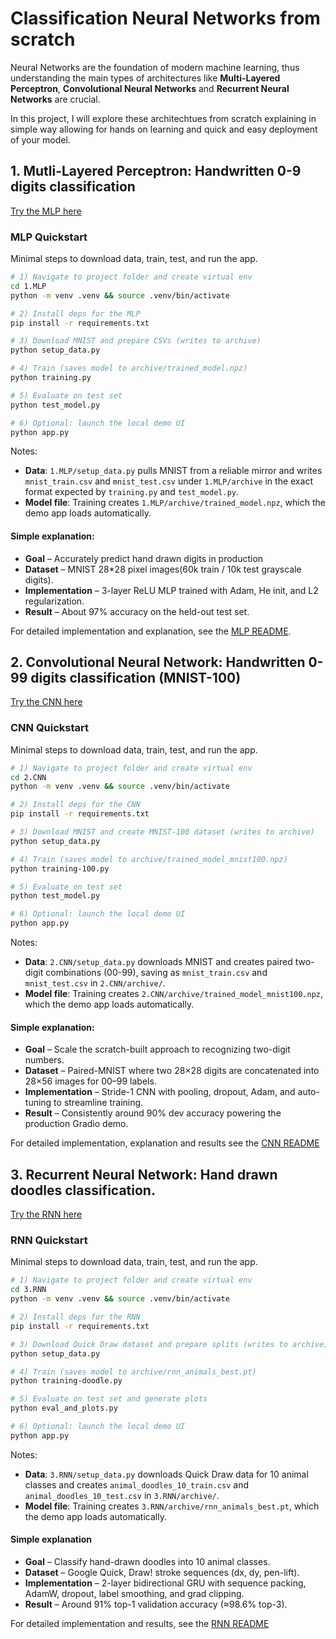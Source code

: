 # Classification Neural Networks from scratch

Neural Networks are the foundation of modern machine learning, thus understanding the main types of architectures like **Multi-Layered Perceptron**, **Convolutional Neural Networks** and **Recurrent Neural Networks** are crucial. 

 In this project, I will explore these architechtues from scratch explaining in simple way allowing for hands on learning and quick and easy deployment of your model. 


## 1. Mutli-Layered Perceptron: Handwritten 0-9 digits classification
[Try the MLP here](https://huggingface.co/spaces/Eli181927/elliot_digit_classifier/)

### MLP Quickstart

Minimal steps to download data, train, test, and run the app.

```bash
# 1) Navigate to project folder and create virtual env
cd 1.MLP
python -m venv .venv && source .venv/bin/activate

# 2) Install deps for the MLP
pip install -r requirements.txt

# 3) Download MNIST and prepare CSVs (writes to archive)
python setup_data.py

# 4) Train (saves model to archive/trained_model.npz)
python training.py

# 5) Evaluate on test set
python test_model.py

# 6) Optional: launch the local demo UI
python app.py
```

Notes:
- **Data**: `1.MLP/setup_data.py` pulls MNIST from a reliable mirror and writes `mnist_train.csv` and `mnist_test.csv` under `1.MLP/archive` in the exact format expected by `training.py` and `test_model.py`.
- **Model file**: Training creates `1.MLP/archive/trained_model.npz`, which the demo app loads automatically.


#### Simple explanation:
- **Goal** – Accurately predict hand drawn digits in production
- **Dataset** – MNIST 28*28 pixel images(60k train / 10k test grayscale digits).
- **Implementation** – 3-layer ReLU MLP trained with Adam, He init, and L2 regularization.
- **Result** – About 97% accuracy on the held-out test set.

For detailed implementation and explanation, see the [MLP README](1.MLP/README.md). 


## 2. Convolutional Neural Network: Handwritten 0-99  digits classification (MNIST-100)
[Try the CNN here](https://huggingface.co/spaces/Eli181927/0-99_Classification)

### CNN Quickstart

Minimal steps to download data, train, test, and run the app.

```bash
# 1) Navigate to project folder and create virtual env
cd 2.CNN
python -m venv .venv && source .venv/bin/activate

# 2) Install deps for the CNN
pip install -r requirements.txt

# 3) Download MNIST and create MNIST-100 dataset (writes to archive)
python setup_data.py

# 4) Train (saves model to archive/trained_model_mnist100.npz)
python training-100.py

# 5) Evaluate on test set
python test_model.py

# 6) Optional: launch the local demo UI
python app.py
```

Notes:
- **Data**: `2.CNN/setup_data.py` downloads MNIST and creates paired two-digit combinations (00-99), saving as `mnist_train.csv` and `mnist_test.csv` in `2.CNN/archive/`.
- **Model file**: Training creates `2.CNN/archive/trained_model_mnist100.npz`, which the demo app loads automatically.

#### Simple explanation:
- **Goal** – Scale the scratch-built approach to recognizing two-digit numbers.
- **Dataset** – Paired-MNIST where two 28×28 digits are concatenated into 28×56 images for 00–99 labels.
- **Implementation** – Stride-1 CNN with pooling, dropout, Adam, and auto-tuning to streamline training.
- **Result** – Consistently around 90% dev accuracy powering the production Gradio demo.

For detailed implementation, explanation and results see the [CNN README](2.CNN/README.md)


## 3. Recurrent Neural Network: Hand drawn doodles classification.
[Try the RNN here](https://huggingface.co/spaces/Eli181927/animal_doodle_classifier)

### RNN Quickstart

Minimal steps to download data, train, test, and run the app.

```bash
# 1) Navigate to project folder and create virtual env
cd 3.RNN
python -m venv .venv && source .venv/bin/activate

# 2) Install deps for the RNN
pip install -r requirements.txt

# 3) Download Quick Draw dataset and prepare splits (writes to archive)
python setup_data.py

# 4) Train (saves model to archive/rnn_animals_best.pt)
python training-doodle.py

# 5) Evaluate on test set and generate plots
python eval_and_plots.py

# 6) Optional: launch the local demo UI
python app.py
```

Notes:
- **Data**: `3.RNN/setup_data.py` downloads Quick Draw data for 10 animal classes and creates `animal_doodles_10_train.csv` and `animal_doodles_10_test.csv` in `3.RNN/archive/`.
- **Model file**: Training creates `3.RNN/archive/rnn_animals_best.pt`, which the demo app loads automatically.

#### Simple explanation

- **Goal** – Classify hand-drawn doodles into 10 animal classes.
- **Dataset** – Google Quick, Draw! stroke sequences (dx, dy, pen-lift).
- **Implementation** – 2-layer bidirectional GRU with sequence packing, AdamW, dropout, label smoothing, and grad clipping.
- **Result** – Around 91% top-1 validation accuracy (≈98.6% top-3).

For detailed implementation and results, see the [RNN README](3.RNN/README.md)